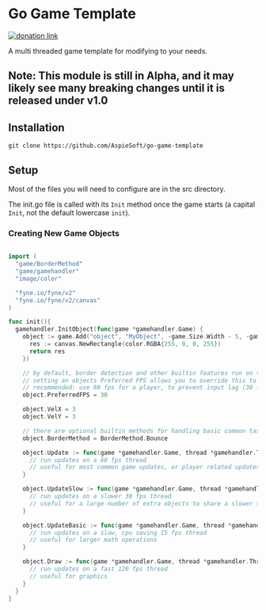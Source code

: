 # Go Game Template

[![donation link](https://img.shields.io/badge/buy%20me%20a%20coffee-paypal-blue)](https://paypal.me/shaynejrtaylor?country.x=US&locale.x=en_US)

A multi threaded game template for modifying to your needs.

## Note: This module is still in Alpha, and it may likely see many breaking changes until it is released under v1.0

## Installation

```shell script
git clone https://github.com/AspieSoft/go-game-template
```

## Setup

Most of the files you will need to configure are in the src directory.

The init.go file is called with its `Init` method once the game starts (a capital `Init`, not the default lowercase `init`).

### Creating New Game Objects

```go

import (
  "game/BorderMethod"
  "game/gamehandler"
  "image/color"

  "fyne.io/fyne/v2"
  "fyne.io/fyne/v2/canvas"
)

func init(){
  gamehandler.InitObject(func(game *gamehandler.Game) {
    object := game.Add("object", "MyObject", -game.Size.Width - 5, -game.Size.Height - 5, 5, 5, func(game *gamehandler.Game) fyne.CanvasObject {
      res := canvas.NewRectangle(color.RGBA{255, 0, 0, 255})
      return res
    })

    // by default, border detection and other builtin features run on the 120 fps draw method
    // setting an objects Preferred FPS allows you to override this to use a slower thread if needed
    // recommended: use 60 fps for a player, to prevent input lag (30 fps works better for entities)
    object.PreferredFPS = 30

    object.VelX = 3
    object.VelY = 3

    // there are optional builtin methods for handling basic common tasks
    object.BorderMethod = BorderMethod.Bounce

    object.Update := func(game *gamehandler.Game, thread *gamehandler.ThreadInfo) {
      // run updates on a 60 fps thread
      // useful for most common game updates, or player related updates with less lag
    }

    object.UpdateSlow := func(game *gamehandler.Game, thread *gamehandler.ThreadInfo) {
      // run updates on a slower 30 fps thread
      // useful for a large number of extra objects to share a slower thread
    }

    object.UpdateBasic := func(game *gamehandler.Game, thread *gamehandler.ThreadInfo) {
      // run updates on a slow, cpu saving 15 fps thread
      // useful for larger math operations
    }

    object.Draw := func(game *gamehandler.Game, thread *gamehandler.ThreadInfo) {
      // run updates on a fast 120 fps thread
      // useful for graphics
    }
  }
}

```
